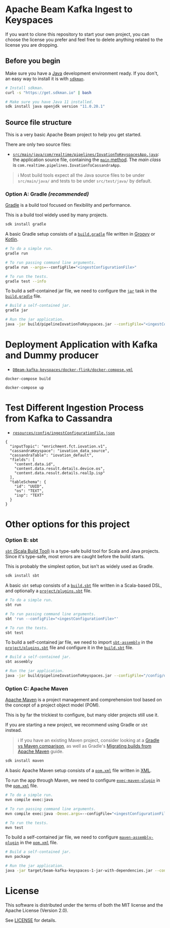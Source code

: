 # Apache Beam Kafka Ingest to Keyspaces

If you want to clone this repository to start your own project,
you can choose the license you prefer and feel free to delete anything related to the license you are dropping.

## Before you begin

Make sure you have a [Java](https://en.wikipedia.org/wiki/Java_%28programming_language%29) development environment ready.
If you don't, an easy way to install it is with [`sdkman`](https://sdkman.io).

```sh
# Install sdkman.
curl -s "https://get.sdkman.io" | bash

# Make sure you have Java 11 installed.
sdk install java openjdk version "11.0.20.1"
```

## Source file structure

This is a very basic Apache Beam project to help you get started.

There are only two source files:

* [`src/main/java/com/realtime/pipelines/IovationToKeyspacesApp.java`](src/main/java/com/realtime/pipelines/IovationToCassandraApp.java): the application source file, containing the [`main` method](src/main/java/com/example/App.java). The _main class_ is `com.realtime.pipelines.IovationToCassandraApp`.

> ℹ️ Most build tools expect all the Java source files to be under `src/main/java/` and tests to be under `src/test/java/` by default.

### Option A: Gradle _(recommended)_

[Gradle](https://gradle.org) is a build tool focused on flexibility and performance.

This is a build tool widely used by many projects.

```sh
sdk install gradle
```

A basic Gradle setup consists of a [`build.gradle`](build.gradle) file written in [Groovy](https://groovy-lang.org) or [Kotlin](https://kotlinlang.org).

```sh
# To do a simple run.
gradle run

# To run passing command line arguments.
gradle run --args=--configFile="<ingestConfigurationFile>"

# To run the tests.
gradle test --info
```

To build a self-contained jar file, we need to configure the [`jar`](https://docs.gradle.org/current/dsl/org.gradle.api.tasks.bundling.Jar.html) task in the [`build.gradle`](build.gradle) file.

```sh
# Build a self-contained jar.
gradle jar

# Run the jar application.
java -jar build/pipelineIovationToKeyspaces.jar --configFile="<ingestConfigurationFile>"
```

# Deployment Application with Kafka and Dummy producer
* [`DBeam-kafka-keyspaces/docker-flink/docker-compose.yml`](Beam-kafka-keyspaces/docker-flink/docker-compose.yml)
```
docker-compose build
```
```
docker-compose up
```



# Test Different Ingestion Process from Kafka to Cassandra
* [`resources/config/ingestConfigurationFile.json`](resources/config)
```
{
  "inputTopic": "enrichment.fct.iovation.v1",
  "cassandraKeyspace": "iovation_data_source",
  "cassandraTable": "iovation_default",
  "fields": [
    "content.data.id",
    "content.data.result.details.device.os",
    "content.data.result.details.realIp.isp"
  ],
  "tableSchema": {
    "id": "UUID",
    "os": "TEXT",
    "isp": "TEXT"
  }
}
```
# Other options for this project

### Option B: sbt

[`sbt` (Scala Build Tool)](https://www.scala-sbt.org/index.html) is a type-safe build tool for Scala and Java projects.
Since it's type-safe, most errors are caught before the build starts.

This is probably the simplest option, but isn't as widely used as Gradle.

```sh
sdk install sbt
```

A basic `sbt` setup consists of a [`build.sbt`](build.sbt) file written in a Scala-based DSL, and optionally a [`project/plugins.sbt`](project/plugins.sbt) file.

```sh
# To do a simple run.
sbt run

# To run passing command line arguments.
sbt 'run --configFile="<ingestConfigurationFile>"'

# To run the tests.
sbt test
```

To build a self-contained jar file, we need to import [`sbt-assembly`](https://github.com/sbt/sbt-assembly) in the [`project/plugins.sbt`](project/plugins.sbt) file and configure it in the [`build.sbt`](build.sbt) file.

```sh
# Build a self-contained jar.
sbt assembly

# Run the jar application.
java -jar build/pipelineIovationToKeyspaces.jar --configFile="/config/data_ingest_table2_demo.json"
```

### Option C: Apache Maven

[Apache Maven](http://maven.apache.org) is a project management and comprehension tool based on the concept of a project object model (POM).

This is by far the trickiest to configure, but many older projects still use it.

If you are starting a new project, we recommend using Gradle or `sbt` instead.

> ℹ️ If you have an existing Maven project, consider looking at a [Gradle vs Maven comparison](https://gradle.org/maven-vs-gradle), as well as Gradle's [Migrating builds from Apache Maven](https://docs.gradle.org/current/userguide/migrating_from_maven.html) guide.

```sh
sdk install maven
```

A basic Apache Maven setup consists of a [`pom.xml`](pom.xml) file written in [XML](https://www.w3schools.com/xml).

To run the app through Maven, we need to configure [`exec-maven-plugin`](http://www.mojohaus.org/exec-maven-plugin) in the [`pom.xml`](pom.xml) file.

```sh
# To do a simple run.
mvn compile exec:java

# To run passing command line arguments.
mvn compile exec:java -Dexec.args=--configFile="<ingestConfigurationFile>"

# To run the tests.
mvn test
```

To build a self-contained jar file, we need to configure [`maven-assembly-plugin`](https://people.apache.org/~epunzalan/maven-assembly-plugin/index.html) in the [`pom.xml`](pom.xml) file.

```sh
# Build a self-contained jar.
mvn package

# Run the jar application.
java -jar target/beam-kafka-keyspaces-1-jar-with-dependencies.jar --configFile="<ingestConfigurationFile>"
```

# License

This software is distributed under the terms of both the MIT license and the
Apache License (Version 2.0).

See [LICENSE](LICENSE) for details.
